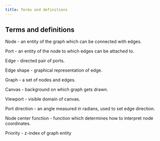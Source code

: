 ```yaml
---
title: Terms and definitions
---
```


## Terms and definitions

Node - an entity of the graph which can be connected with edges.

Port - an entity of the node to which edges can be attached to.

Edge - directed pair of ports.

Edge shape - graphical representation of edge.

Graph - a set of nodes and edges.

Canvas - background on which graph gets drawn.

Viewport - visible domain of canvas.

Port direction - an angle measured in radians, used to set edge direction.

Node center function - function which determines how to interpret node coordinates.

Priority - z-index of graph entity
